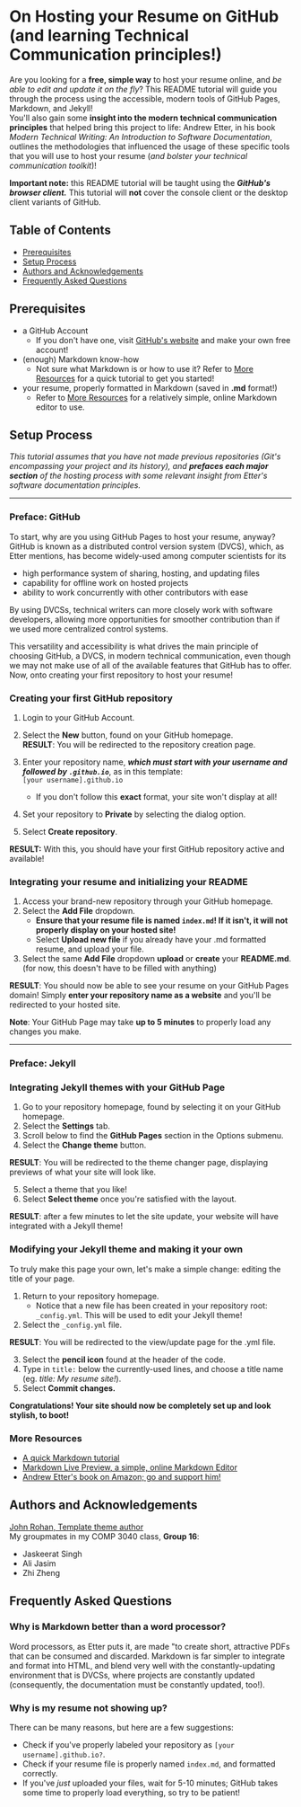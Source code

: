 # On Hosting your Resume on GitHub (and learning Technical Communication principles!)

Are you looking for a **free, simple way** to host your resume online, and *be able to edit and update it on the fly*? This README tutorial will guide you through the process using the accessible, modern tools of GitHub Pages, Markdown, and Jekyll!  
You'll also gain some **insight into the modern technical communication principles** that helped bring this project to life: Andrew Etter, in his book *Modern Technical Writing: An Introduction to Software Documentation*, outlines the methodologies that influenced the usage of these specific tools that you will use to host your resume (*and bolster your technical communication toolkit*)! 

**Important note:** this README tutorial will be taught using the ***GitHub's browser client.*** This tutorial will **not** cover the console client or the desktop client variants of GitHub.

## Table of Contents
* [Prerequisites](#prerequisites)
* [Setup Process](#setup-process)
* [Authors and Acknowledgements](#authors-and-acknowledgements)
* [Frequently Asked Questions](#frequently-asked-questions)

## Prerequisites

* a GitHub Account
    * If you don't have one, visit [GitHub's website](https://github.com/) and make your own free account!
* (enough) Markdown know-how
    * Not sure what Markdown is or how to use it? Refer to [More Resources](#more-resources) for a quick tutorial to get you started!
* your resume, properly formatted in Markdown (saved in **.md** format!)
    * Refer to [More Resources](#more-resources) for a relatively simple, online Markdown editor to use.

## Setup Process
*This tutorial assumes that you have not made previous repositories (Git's encompassing your project and its history), and **prefaces each major section** of the hosting process with some relevant insight from Etter's software documentation principles.*

---

### Preface: GitHub
To start, why are you using GitHub Pages to host your resume, anyway? GitHub is known as a distributed control version system (DVCS), which, as Etter mentions, has become widely-used among computer scientists for its 
* high performance system of sharing, hosting, and updating files
* capability for offline work on hosted projects 
* ability to work concurrently with other contributors with ease 

By using DVCSs, technical writers can more closely work with software developers, allowing more opportunities for smoother contribution than if we used more centralized control systems. 

This versatility and accessibility is what drives the main principle of choosing GitHub, a DVCS, in modern technical communication, even though we may not make use of all of the available features that GitHub has to offer. Now, onto creating your first repository to host your resume!


### Creating your first GitHub repository
1. Login to your GitHub Account.
2. Select the **New** button, found on your GitHub homepage.  
**RESULT**: You will be redirected to the repository creation page.

3. Enter your repository name, ***which must start with your username and followed by `.github.io`***, as in this template:  
    `[your username].github.io`  
    * If you don't follow this **exact** format, your site won't display at all!
4. Set your repository to **Private** by selecting the dialog option.
5. Select **Create repository**.

**RESULT:** With this, you should have your first GitHub repository active and available!

### Integrating your resume and initializing your README
1. Access your brand-new repository through your GitHub homepage.
2. Select the **Add File** dropdown.
    * **Ensure that your resume file is named `index.md`! If it isn't, it will not properly display on your hosted site!**
    * Select **Upload new file** if you already have your .md formatted resume, and upload your file.
3. Select the same **Add File** dropdown **upload** or **create** your **README.md**. (for now, this doesn't have to be filled with anything)

**RESULT**: You should now be able to see your resume on your GitHub Pages domain! Simply **enter your repository name as a website** and you'll be redirected to your hosted site.  

**Note**: Your GitHub Page may take **up to 5 minutes** to properly load any changes you make. 


---

### Preface: Jekyll

### Integrating Jekyll themes with your GitHub Page
1. Go to your repository homepage, found by selecting it on your GitHub homepage.
2. Select the **Settings** tab.
3. Scroll below to find the **GitHub Pages** section in the Options submenu.
4. Select the **Change theme** button.

**RESULT**: You will be redirected to the theme changer page, displaying previews of what your site will look like.

5. Select a theme that you like!
6. Select **Select theme** once you're satisfied with the layout.

**RESULT**: after a few minutes to let the site update, your website will have integrated with a Jekyll theme!

### Modifying your Jekyll theme and making it your own
To truly make this page your own, let's make a simple change: editing the title of your page.
1. Return to your repository homepage.
   * Notice that a new file has been created in your repository root: `_config.yml`. This will be used to edit your Jekyll theme!
2. Select the `_config.yml` file.

**RESULT**: You will be redirected to the view/update page for the .yml file.

3. Select the **pencil icon** found at the header of the code.
4. Type in `title:` below the currently-used lines, and choose a title name (eg. *title: My resume site!*).
5. Select **Commit changes.**

**Congratulations! Your site should now be completely set up and look stylish, to boot!**

### More Resources
* [A quick Markdown tutorial](https://markdowntutorial.com)
* [Markdown Live Preview, a simple, online Markdown Editor](https://markdownlivepreview.com/)
* [Andrew Etter's book on Amazon; go and support him!](https://www.amazon.ca/Modern-Technical-Writing-Introduction-Documentation-ebook/dp/B01A2QL9SS)

## Authors and Acknowledgements
[John Rohan, Template theme author](https://twitter.com/jonrohan/)  
My groupmates in my COMP 3040 class, **Group 16**:
   * Jaskeerat Singh
   * Ali Jasim
   * Zhi Zheng

## Frequently Asked Questions

### Why is Markdown better than a word processor?
Word processors, as Etter puts it, are made "to create short, attractive PDFs that can be consumed and discarded. Markdown is far simpler to integrate and format into HTML, and blend very well with the constantly-updating environment that is DVCSs, where projects are constantly updated (consequently, the documentation must be constantly updated, too!).
### Why is my resume not showing up?
There can be many reasons, but here are a few suggestions:
   * Check if you've properly labeled your repository as `[your username].github.io?`.
   * Check if your resume file is properly named `index.md`, and formatted correctly.
   * If you've *just* uploaded your files, wait for 5-10 minutes; GitHub takes some time to properly load everything, so try to be patient!

